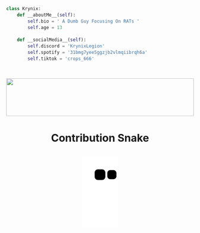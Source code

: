 
```python
class Krynix:
    def __aboutMe__(self):
        self.bio = ' A Dumb Guy Focusing On RATs '
        self.age = 13
      
    def __socialMedia__(self):
        self.discord = 'KrynixLegion'
        self.spotify = '31bmg7yee5ggzjb2vlmqiibrqh6a'
        self.tiktok = 'crops_666'
```
<br/>
<p align="center">
  <img src="https://discord.c99.nl/widget/theme-5/880840860210720848.png" width="503.62500" height="102"/>
</p>
<h1 align="center">
  Contribution Snake </br> </br>
  <img src="https://github.com/KrynixOfficial/KrynixOfficial/blob/output/github-contribution-grid-snake.svg">
</h1>
